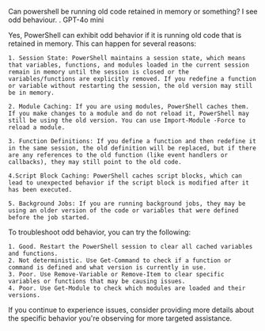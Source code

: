 
Can powershell be running old code retained in memory or something? I see odd behaviour.
.
GPT-4o mini

Yes, PowerShell can exhibit odd behavior if it is running old code that is retained in memory. This can happen for several reasons:

    1. Session State: PowerShell maintains a session state, which means that variables, functions, and modules loaded in the current session remain in memory until the session is closed or the variables/functions are explicitly removed. If you redefine a function or variable without restarting the session, the old version may still be in memory.

    2. Module Caching: If you are using modules, PowerShell caches them. If you make changes to a module and do not reload it, PowerShell may still be using the old version. You can use Import-Module -Force to reload a module.

    3. Function Definitions: If you define a function and then redefine it in the same session, the old definition will be replaced, but if there are any references to the old function (like event handlers or callbacks), they may still point to the old code.

    4.Script Block Caching: PowerShell caches script blocks, which can lead to unexpected behavior if the script block is modified after it has been executed.

    5. Background Jobs: If you are running background jobs, they may be using an older version of the code or variables that were defined before the job started.

To troubleshoot odd behavior, you can try the following:

    1. Good. Restart the PowerShell session to clear all cached variables and functions.
    2. Not deterministic. Use Get-Command to check if a function or command is defined and what version is currently in use.
    3. Poor. Use Remove-Variable or Remove-Item to clear specific variables or functions that may be causing issues.
    4. Poor. Use Get-Module to check which modules are loaded and their versions.

If you continue to experience issues, consider providing more details about the specific behavior you're observing for more targeted assistance.